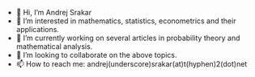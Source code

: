 - 👋 Hi, I’m Andrej Srakar
- 👀 I’m interested in mathematics, statistics, econometrics and their applications.
- 🌱 I’m currently working on several articles in probability theory and mathematical analysis.
- 💞️ I’m looking to collaborate on the above topics.
- 📫 How to reach me: andrej(underscore)srakar(at)t(hyphen)2(dot)net

<!---
AndrejSr/AndrejSr is a ✨ special ✨ repository because its `README.md` (this file) appears on your GitHub profile.
You can click the Preview link to take a look at your changes.
--->
